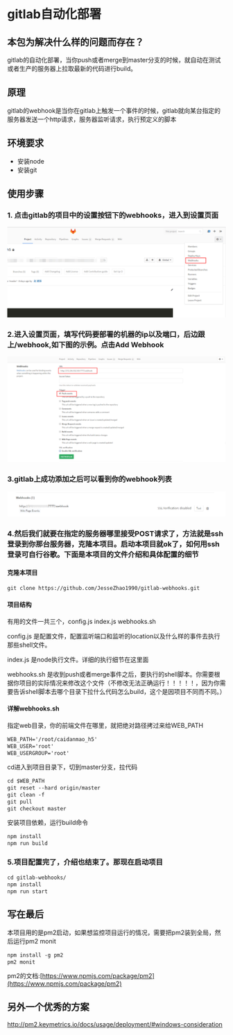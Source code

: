 # gitlab自动化部署

## 本包为解决什么样的问题而存在？

gitlab的自动化部署，当你push或者merge到master分支的时候，就自动在测试或者生产的服务器上拉取最新的代码进行build。

## 原理

gitlab的webhook是当你在gitlab上触发一个事件的时候，gitlab就向某台指定的服务器发送一个http请求，服务器监听请求，执行预定义的脚本

## 环境要求

* 安装node
* 安装git

## 使用步骤

### 1. 点击gitlab的项目中的设置按钮下的webhooks，进入到设置页面
![](./images/01.png)

### 2.进入设置页面，填写代码要部署的机器的ip以及端口，后边跟上/webhook,如下图的示例。点击Add Webhook
![](./images/02.png)

### 3.gitlab上成功添加之后可以看到你的webhook列表
![](./images/03.png)

### 4.然后我们就要在指定的服务器哪里接受POST请求了，方法就是ssh登录到你那台服务器，克隆本项目。启动本项目就ok了，如何用ssh登录可自行谷歌。下面是本项目的文件介绍和具体配置的细节

#### 克隆本项目

```
git clone https://github.com/JesseZhao1990/gitlab-webhooks.git

```

#### 项目结构

有用的文件一共三个，config.js index.js webhooks.sh

config.js 是配置文件，配置监听端口和监听的location以及什么样的事件去执行那些shell文件。

index.js 是node执行文件。详细的执行细节在这里面

webhooks.sh 是收到push或者merge事件之后，要执行的shell脚本。你需要根据你项目的实际情况来修改这个文件（不修改无法正确运行！！！！！，因为你需要告诉shell脚本去哪个目录下拉什么代码怎么build，这个是因项目不同而不同。）

#### 详解webhooks.sh

指定web目录，你的前端文件在哪里，就把绝对路径拷过来给WEB_PATH
```
WEB_PATH='/root/caidanmao_h5'    
WEB_USER='root'
WEB_USERGROUP='root'

```
cd进入到项目目录下，切到master分支，拉代码

```
cd $WEB_PATH
git reset --hard origin/master
git clean -f
git pull
git checkout master

```
安装项目依赖，运行build命令

```
npm install
npm run build

```
### 5.项目配置完了，介绍也结束了。那现在启动项目


```
cd gitlab-webhooks/
npm install
npm run start

```

## 写在最后

本项目用的是pm2启动，如果想监控项目运行的情况，需要把pm2装到全局，然后运行pm2 monit

```
npm install -g pm2
pm2 monit

```
pm2的文档:[https://www.npmjs.com/package/pm2](https://www.npmjs.com/package/pm2)

## 另外一个优秀的方案
http://pm2.keymetrics.io/docs/usage/deployment/#windows-consideration




